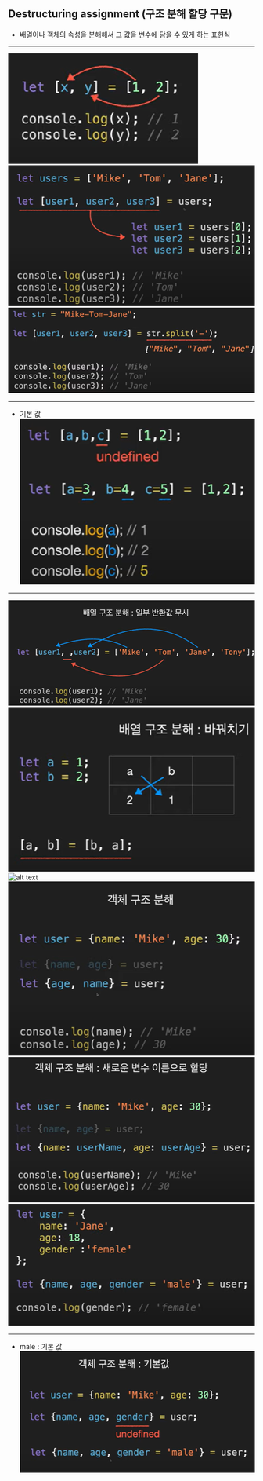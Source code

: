 ## Destructuring assignment (구조 분해 할당 구문)

- 배열이나 객체의 속성을 분해해서 그 값을 변수에 담을 수 있게 하는 표현식

---

![alt text](imgs/destructuringAssignmentImage-1.png)
![alt text](imgs/destructuringAssignmentImage-2.png)
![alt text](imgs/destructuringAssignmentImage-3.png)

---

- 기본 값
  ![alt text](imgs/destructuringAssignmentImage-4.png)

---

![alt text](imgs/destructuringAssignmentImage-5.png)
![alt text](imgs/destructuringAssignmentImage-6.png)
![alt text](imgs/destructuringAssignmentImage-7.png)
![alt text](imgs/destructuringAssignmentImage-8.png)
![alt text](imgs/destructuringAssignmentImage-9.png)
![alt text](imgs/destructuringAssignmentImage-10.png)

---

- male : 기본 값
  ![alt text](imgs/destructuringAssignmentImage-11.png)
